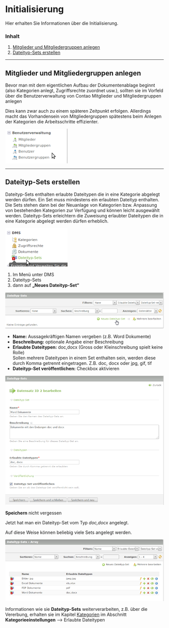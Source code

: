 # Initialisierung

Hier erhalten Sie Informationen über die Initialisierung.

### Inhalt
1. [Mitglieder und Mitgliedergruppen anlegen](#initialization_1)
2. [Dateityp-Sets erstellen](#initialization_2)


----------

<a name="initialization_1"></a>
## Mitglieder und Mitgliedergruppen anlegen

Bevor man mit dem eigentlichen Aufbau der Dokumentenablage beginnt (also Kategorien anlegt, Zugriffsrechte zuordnet usw.), sollten sie im Vorfeld über die Benutzerverwaltung von Contao Mitglieder und Mitgliedergruppen anlegen

Dies kann zwar auch zu einem späteren Zeitpunkt erfolgen. Allerdings macht das Vorhandensein von Mitgliedergruppen spätestens beim Anlegen der Kategorien die Arbeitsschritte effizienter. 

![Screenshot Benutzerverwaltung](/manual/de/admin/initialization/screenshot_user_management.png)


----------

<a name="initialization_2"></a>
## Dateityp-Sets erstellen
Dateityp-Sets enthalten erlaubte Dateitypen die in eine Kategorie abgelegt werden dürfen. Ein Set muss mindestens ein erlaubten Dateityp enthalten.
Die Sets stehen dann bei der Neuanlage von Kategorien bzw. Anpassung von bestehenden Kategorien zur Verfügung und können leicht ausgewählt werden. Dateityp-Sets erleichtern die Zuweisung erlaubter Dateitypen die in eine Kategorie abgelegt werden dürfen erheblich.

![Screenshot Werkzeug Dateityp-Sets](/manual/de/admin/initialization/screenshot_datatype-set.png)



1. Im Menü unter DMS
2. Dateityp-Sets
3. dann auf **„Neues Dateityp-Set“**

![Screenshot Neues Dateityp-Set anlegen](/manual/de/admin/initialization/screenshot_add_new_datatyp_set.png)

* **Name:** Aussagekräftigen Namen vergeben (z.B. Word Dokumente)
* **Beschreibung:** optionale Angabe einer Beschreibung
* **Erlaubte Dateitypen:** doc,docx (Gross oder Kleinschreibung spielt keine Rolle)  
Sollen mehrere Dateitypen in einem Set enthalten sein, werden diese durch Komma getrennt eingetragen. Z.B. doc, docx oder jpg, gif, tif 
* **Dateityp-Set veröffentlichen:** Checkbox aktivieren

![Screenshot Dateityp-Sets konfigurieren](/manual/de/admin/initialization/screenshot_datatyp_set_settings.png)


**Speichern** nicht vergessen

Jetzt hat man ein Dateityp-Set vom Typ *doc,docx* angelegt.

Auf diese Weise können beliebig viele Sets angelegt werden.

![Screenshot Dateityp-Sets Liste](/manual/de/admin/initialization/screenshot_file_type_sets_list.png)

Informationen wie sie **Dateityp-Sets** weiterverarbeiten, z.B. über die Vererbung, erhalten sie im Kapitel [Kategorien](/manual/de/admin/views/categories.md) im Abschnitt **Kategorieeinstellungen** --> Erlaubte Dateitypen


